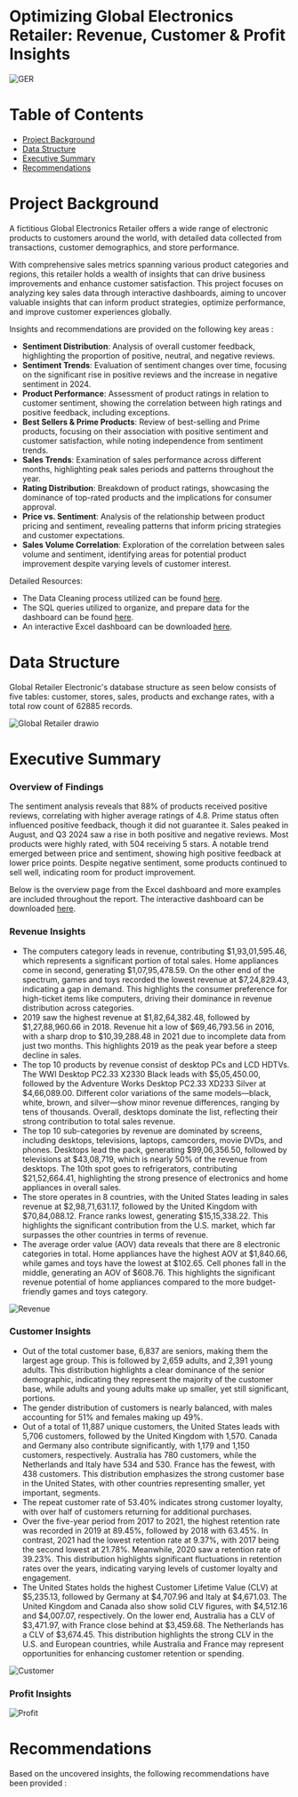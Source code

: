# Optimizing Global Electronics Retailer: Revenue, Customer & Profit Insights
![GER](https://github.com/user-attachments/assets/23e446bb-9a2c-44cc-9ec1-915cbd9f14cf)

# Table of Contents
* [Project Background](#project-background)
* [Data Structure](#data-structure)
* [Executive Summary](#executive-summary)
* [Recommendations](#recommendations)

# Project Background 
A fictitious Global Electronics Retailer offers a wide range of electronic products to customers around the world, with detailed data collected from transactions, customer demographics, and store performance.

With comprehensive sales metrics spanning various product categories and regions, this retailer holds a wealth of insights that can drive business improvements and enhance customer satisfaction. This project focuses on analyzing key sales data through interactive dashboards, aiming to uncover valuable insights that can inform product strategies, optimize performance, and improve customer experiences globally.

Insights and recommendations are provided on the following key areas : 
- **Sentiment Distribution**: Analysis of overall customer feedback, highlighting the proportion of positive, neutral, and negative reviews.
- **Sentiment Trends**: Evaluation of sentiment changes over time, focusing on the significant rise in positive reviews and the increase in negative sentiment in 2024.
- **Product Performance**: Assessment of product ratings in relation to customer sentiment, showing the correlation between high ratings and positive feedback, including exceptions.
- **Best Sellers & Prime Products**: Review of best-selling and Prime products, focusing on their association with positive sentiment and customer satisfaction, while noting independence from sentiment trends.
- **Sales Trends**: Examination of sales performance across different months, highlighting peak sales periods and patterns throughout the year.
- **Rating Distribution**: Breakdown of product ratings, showcasing the dominance of top-rated products and the implications for consumer approval.
- **Price vs. Sentiment**: Analysis of the relationship between product pricing and sentiment, revealing patterns that inform pricing strategies and customer expectations.
- **Sales Volume Correlation**: Exploration of the correlation between sales volume and sentiment, identifying areas for potential product improvement despite varying levels of customer interest.

Detailed Resources: 

- The Data Cleaning process utilized can be found [here](https://github.com/karlyndiary/Global-Electronics-Retailer/tree/main/%5B01%5D%20ETL). 
- The SQL queries utilized to organize, and prepare data for the dashboard can be found [here](https://github.com/karlyndiary/Global-Electronics-Retailer/tree/main/%5B02%5D%20SQL). 
- An interactive Excel dashboard can be downloaded [here](https://github.com/karlyndiary/Global-Electronics-Retailer/tree/main/%5B03%5D%20Excel%20Dashboard).

# Data Structure

Global Retailer Electronic's database structure as seen below consists of five tables: customer, stores, sales, products and exchange rates, with a total row count of 62885 records.

![Global Retailer drawio](https://github.com/user-attachments/assets/491b8e36-4b9b-459f-a757-1b6c30978c20)

# Executive Summary 

### Overview of Findings 

The sentiment analysis reveals that 88% of products received positive reviews, correlating with higher average ratings of 4.8. Prime status often influenced positive feedback, though it did not guarantee it. Sales peaked in August, and Q3 2024 saw a rise in both positive and negative reviews. Most products were highly rated, with 504 receiving 5 stars. A notable trend emerged between price and sentiment, showing high positive feedback at lower price points. Despite negative sentiment, some products continued to sell well, indicating room for product improvement.

Below is the overview page from the Excel dashboard and more examples are included throughout the report. The interactive dashboard can be downloaded [here](https://github.com/karlyndiary/Global-Electronics-Retailer/tree/main/%5B03%5D%20Excel%20Dashboard).

### Revenue Insights
- The computers category leads in revenue, contributing $1,93,01,595.46, which represents a significant portion of total sales. Home appliances come in second, generating $1,07,95,478.59. On the other end of the spectrum, games and toys recorded the lowest revenue at $7,24,829.43, indicating a gap in demand. This highlights the consumer preference for high-ticket items like computers, driving their dominance in revenue distribution across categories.
- 2019 saw the highest revenue at $1,82,64,382.48, followed by $1,27,88,960.66 in 2018. Revenue hit a low of $69,46,793.56 in 2016, with a sharp drop to $10,39,288.48 in 2021 due to incomplete data from just two months. This highlights 2019 as the peak year before a steep decline in sales.
- The top 10 products by revenue consist of desktop PCs and LCD HDTVs. The WWI Desktop PC2.33 X2330 Black leads with $5,05,450.00, followed by the Adventure Works Desktop PC2.33 XD233 Silver at $4,66,089.00. Different color variations of the same models—black, white, brown, and silver—show minor revenue differences, ranging by tens of thousands. Overall, desktops dominate the list, reflecting their strong contribution to total sales revenue.
- The top 10 sub-categories by revenue are dominated by screens, including desktops, televisions, laptops, camcorders, movie DVDs, and phones. Desktops lead the pack, generating $99,06,356.50, followed by televisions at $43,08,719, which is nearly 50% of the revenue from desktops. The 10th spot goes to refrigerators, contributing $21,52,664.41, highlighting the strong presence of electronics and home appliances in overall sales.
- The store operates in 8 countries, with the United States leading in sales revenue at $2,98,71,631.17, followed by the United Kingdom with $70,84,088.12. France ranks lowest, generating $15,15,338.22. This highlights the significant contribution from the U.S. market, which far surpasses the other countries in terms of revenue.
- The average order value (AOV) data reveals that there are 8 electronic categories in total. Home appliances have the highest AOV at $1,840.66, while games and toys have the lowest at $102.65. Cell phones fall in the middle, generating an AOV of $608.76. This highlights the significant revenue potential of home appliances compared to the more budget-friendly games and toys category.

![Revenue](https://github.com/user-attachments/assets/0a5ff25e-df33-4b00-81b8-ab359c4a382e)

### Customer Insights
- Out of the total customer base, 6,837 are seniors, making them the largest age group. This is followed by 2,659 adults, and 2,391 young adults. This distribution highlights a clear dominance of the senior demographic, indicating they represent the majority of the customer base, while adults and young adults make up smaller, yet still significant, portions.
- The gender distribution of customers is nearly balanced, with males accounting for 51% and females making up 49%.
- Out of a total of 11,887 unique customers, the United States leads with 5,706 customers, followed by the United Kingdom with 1,570. Canada and Germany also contribute significantly, with 1,179 and 1,150 customers, respectively. Australia has 780 customers, while the Netherlands and Italy have 534 and 530. France has the fewest, with 438 customers. This distribution emphasizes the strong customer base in the United States, with other countries representing smaller, yet important, segments.
- The repeat customer rate of 53.40% indicates strong customer loyalty, with over half of customers returning for additional purchases.
- Over the five-year period from 2017 to 2021, the highest retention rate was recorded in 2019 at 89.45%, followed by 2018 with 63.45%. In contrast, 2021 had the lowest retention rate at 9.37%, with 2017 being the second lowest at 21.78%. Meanwhile, 2020 saw a retention rate of 39.23%. This distribution highlights significant fluctuations in retention rates over the years, indicating varying levels of customer loyalty and engagement. 
- The United States holds the highest Customer Lifetime Value (CLV) at $5,235.13, followed by Germany at $4,707.96 and Italy at $4,671.03. The United Kingdom and Canada also show solid CLV figures, with $4,512.16 and $4,007.07, respectively. On the lower end, Australia has a CLV of $3,471.97, with France close behind at $3,459.68. The Netherlands has a CLV of $3,674.45. This distribution highlights the strong CLV in the U.S. and European countries, while Australia and France may represent opportunities for enhancing customer retention or spending.

![Customer](https://github.com/user-attachments/assets/39f0f997-c133-4eb6-b223-630377d0bf19)

### Profit Insights

![Profit](https://github.com/user-attachments/assets/2927ff53-6032-4345-a291-62e1daf652df)

# Recommendations

Based on the uncovered insights, the following recommendations have been provided : 
